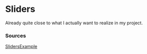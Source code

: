 # Sliders
Already quite close to what I actually want to realize in my project.
### Sources
[SlidersExample](https://github.com/bokeh/bokeh/tree/master/examples/app/sliders_applet)
